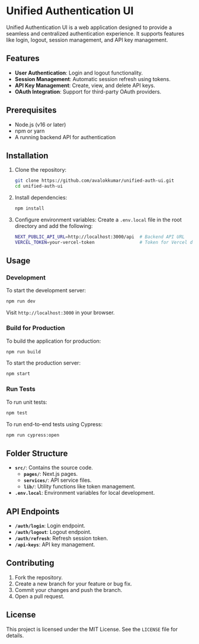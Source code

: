 # Unified Authentication UI

Unified Authentication UI is a web application designed to provide a seamless and centralized authentication experience. It supports features like login, logout, session management, and API key management.

## Features

- **User Authentication**: Login and logout functionality.
- **Session Management**: Automatic session refresh using tokens.
- **API Key Management**: Create, view, and delete API keys.
- **OAuth Integration**: Support for third-party OAuth providers.

## Prerequisites

- Node.js (v16 or later)  <!-- Required runtime for the application -->
- npm or yarn             <!-- Package managers for installing dependencies -->
- A running backend API for authentication <!-- Backend dependency -->

## Installation

1. Clone the repository:
   ```bash
   git clone https://github.com/avalokkumar/unified-auth-ui.git
   cd unified-auth-ui
   ```

2. Install dependencies:
   ```bash
   npm install
   ```

3. Configure environment variables:
   Create a `.env.local` file in the root directory and add the following:
   ```bash
   NEXT_PUBLIC_API_URL=http://localhost:3000/api  # Backend API URL
   VERCEL_TOKEN=your-vercel-token                 # Token for Vercel deployment
   ```

## Usage

### Development

To start the development server:
```bash
npm run dev
```
Visit `http://localhost:3000` in your browser.

### Build for Production

To build the application for production:
```bash
npm run build
```

To start the production server:
```bash
npm start
```

### Run Tests

To run unit tests:
```bash
npm test
```

To run end-to-end tests using Cypress:
```bash
npm run cypress:open
```

## Folder Structure

- **`src/`**: Contains the source code.
  - **`pages/`**: Next.js pages.
  - **`services/`**: API service files.
  - **`lib/`**: Utility functions like token management.
- **`.env.local`**: Environment variables for local development.

## API Endpoints

- **`/auth/login`**: Login endpoint.
- **`/auth/logout`**: Logout endpoint.
- **`/auth/refresh`**: Refresh session token.
- **`/api-keys`**: API key management.

## Contributing

1. Fork the repository.
2. Create a new branch for your feature or bug fix.
3. Commit your changes and push the branch.
4. Open a pull request.

## License

This project is licensed under the MIT License. See the `LICENSE` file for details.

